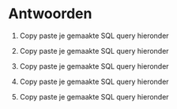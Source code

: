 # Antwoorden

1. Copy paste je gemaakte SQL query hieronder
   
   
2. Copy paste je gemaakte SQL query hieronder


3. Copy paste je gemaakte SQL query hieronder


4. Copy paste je gemaakte SQL query hieronder


5. Copy paste je gemaakte SQL query hieronder
   
